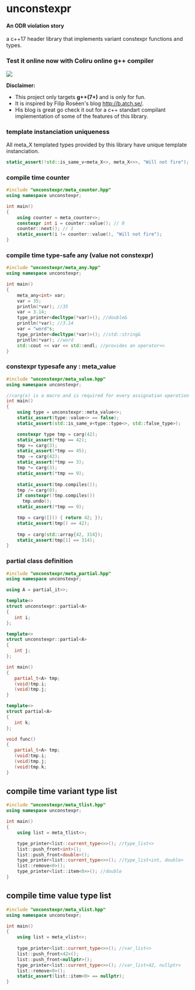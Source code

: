 # unconstexpr

#### An ODR violation story
a c++17 header library that implements variant constexpr functions and types.

### Test it online now with Coliru online g++ compiler
<a href="http://coliru.stacked-crooked.com/a/1fc479c704674632">
<img src="https://img4.hostingpics.net/pics/733552layout.png"/>
</a>

__Disclaimer:__  
 * This project only targets __g++(7+)__ and is only for fun.  
 * It is inspired by Filip Roséen's blog http://b.atch.se/.  
 * His blog is great go check it out for a c++ standart compilant implementation of some of the features of this library.  

### template instanciation uniqueness
All meta_X templated types provided by this library have unique template instanciation.
```c++
static_assert(!std::is_same_v<meta_X<>, meta_X<>>, "Will not fire");
```

### compile time counter
```c++
#include "unconstexpr/meta_counter.hpp"
using namespace unconstexpr;

int main()
{
    using counter = meta_counter<>;
    constexpr int i = counter::value(); // 0
    counter::next(); // 1
    static_assert(i != counter::value(), "Will not fire");
}
```
### compile time type-safe any (value not constexpr)
```c++
#include "unconstexpr/meta_any.hpp"
using namespace unconstexpr;

int main()
{
    meta_any<int> var;
    var = 35;
    println(*var); //35
    var = 3.14;
    type_printer<decltype(*var)>(); //double&
    println(*var); //3.14
    var = "word"s;
    type_printer<decltype(*var)>(); //std::string&
    println(*var); //word
    std::cout << var << std::endl; //provides an operator<<
}
```
### constexpr typesafe any : meta_value
```c++
#include "unconstexpr/meta_value.hpp"
using namespace unconstexpr;

//carg(x) is a macro and is required for every assignation operation
int main()
{
    using type = unconstexpr::meta_value<>;
    static_assert(type::value<> == false);
    static_assert(std::is_same_v<type::type<>, std::false_type>);

    constexpr type tmp = carg(42);
    static_assert(*tmp == 42);
    tmp += carg(3);
    static_assert(*tmp == 45);
    tmp -= carg(42);
    static_assert(*tmp == 3);
    tmp *= carg(3);
    static_assert(*tmp == 9);
    
    static_assert(tmp.compiles());
    tmp /= carg(0);
    if constexpr(!tmp.compiles())
      tmp.undo();
    static_assert(*tmp == 9);

    tmp = carg([]() { return 42; });
    static_assert(tmp() == 42);
    
    tmp = carg(std::array{42, 314});
    static_assert(tmp[1] == 314);
}
```

### partial class definition
```c++
#include "unconstexpr/meta_partial.hpp"
using namespace unconstexpr;

using A = partial_it<>;

template<>
struct unconstexpr::partial<A>
{
   int i;
};

template<>
struct unconstexpr::partial<A>
{
   int j;
};

int main()
{
   partial_t<A> tmp;
   (void)tmp.i;
   (void)tmp.j;
}

template<>
struct partial<A>
{
   int k;
};

void func()
{
   partial_t<A> tmp;
   (void)tmp.i;
   (void)tmp.j;
   (void)tmp.k;
}
```

## compile time variant type list
```c++
#include "unconstexpr/meta_tlist.hpp"
using namespace unconstexpr;

int main()
{
    using list = meta_tlist<>;

    type_printer<list::current_type<>>(); //type_list<>
    list::push_front<int>();
    list::push_front<double>();
    type_printer<list::current_type<>>(); //type_list<int, double>
    list::remove<0>();
    type_printer<list::item<0>>(); //double
}
```

## compile time value type list
```c++
#include "unconstexpr/meta_vlist.hpp"
using namespace unconstexpr;

int main()
{
    using list = meta_vlist<>;
    
    type_printer<list::current_type<>>(); //var_list<>
    list::push_front<42>();
    list::push_front<nullptr>();
    type_printer<list::current_type<>>(); //var_list<42, nullptr>
    list::remove<0>();
    static_assert(list::item<0> == nullptr);
}
```
